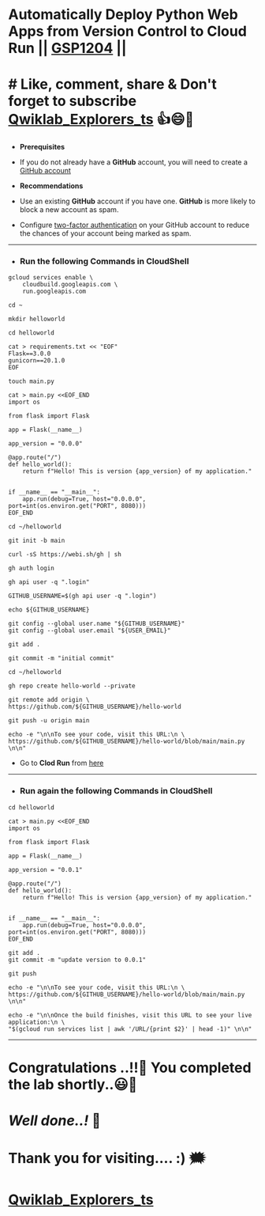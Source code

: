# Automatically Deploy Python Web Apps from Version Control to Cloud Run || [GSP1204](https://www.cloudskillsboost.google/focuses/80415?parent=catalog) ||

# # Like, comment, share & Don't forget to subscribe [Qwiklab_Explorers_ts](https://youtube.com/@titashshil?si=RgamNu1dc9jVIbJN) 👍😄🤝

- **Prerequisites**

* If you do not already have a **GitHub** account, you will need to create a [GitHub account](https://github.com/signup)

- **Recommendations**

* Use an existing **GitHub** account if you have one. **GitHub** is more likely to block a new account as spam.

* Configure [two-factor authentication](https://docs.github.com/en/authentication/securing-your-account-with-two-factor-authentication-2fa/configuring-two-factor-authentication) on your GitHub account to reduce the chances of your account being marked as spam.

---

- ### Run the following Commands in CloudShell

```
gcloud services enable \
    cloudbuild.googleapis.com \
    run.googleapis.com

cd ~

mkdir helloworld

cd helloworld

cat > requirements.txt << "EOF"
Flask==3.0.0
gunicorn==20.1.0
EOF

touch main.py

cat > main.py <<EOF_END
import os

from flask import Flask

app = Flask(__name__)

app_version = "0.0.0"

@app.route("/")
def hello_world():
    return f"Hello! This is version {app_version} of my application."


if __name__ == "__main__":
    app.run(debug=True, host="0.0.0.0", port=int(os.environ.get("PORT", 8080)))
EOF_END

cd ~/helloworld

git init -b main

curl -sS https://webi.sh/gh | sh

gh auth login

gh api user -q ".login"

GITHUB_USERNAME=$(gh api user -q ".login")

echo ${GITHUB_USERNAME}

git config --global user.name "${GITHUB_USERNAME}"
git config --global user.email "${USER_EMAIL}"

git add .

git commit -m "initial commit"

cd ~/helloworld

gh repo create hello-world --private

git remote add origin \
https://github.com/${GITHUB_USERNAME}/hello-world

git push -u origin main

echo -e "\n\nTo see your code, visit this URL:\n \
https://github.com/${GITHUB_USERNAME}/hello-world/blob/main/main.py \n\n"
```

- Go to **Clod Run** from [here](https://console.cloud.google.com/run)

---

- ### Run again the following Commands in CloudShell

```
cd helloworld

cat > main.py <<EOF_END
import os

from flask import Flask

app = Flask(__name__)

app_version = "0.0.1"

@app.route("/")
def hello_world():
    return f"Hello! This is version {app_version} of my application."


if __name__ == "__main__":
    app.run(debug=True, host="0.0.0.0", port=int(os.environ.get("PORT", 8080)))
EOF_END

git add .
git commit -m "update version to 0.0.1"

git push

echo -e "\n\nTo see your code, visit this URL:\n \
https://github.com/${GITHUB_USERNAME}/hello-world/blob/main/main.py \n\n"

echo -e "\n\nOnce the build finishes, visit this URL to see your live application:\n \
"$(gcloud run services list | awk '/URL/{print $2}' | head -1)" \n\n"
```
---

# Congratulations ..!!🎉  You completed the lab shortly..😃💯

# *Well done..!* 👏

# Thank you for visiting.... :) 🗯️

# [Qwiklab_Explorers_ts](https://youtube.com/@titashshil?si=RgamNu1dc9jVIbJN)
